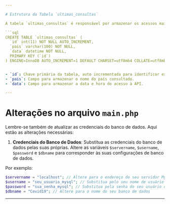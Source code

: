 ```yaml
---

# Estrutura da Tabela `ultimas_consultas`

A tabela `ultimas_consultas` é responsável por armazenar os acessos mais recentes à API-Covid-19.

```sql
CREATE TABLE `ultimas_consultas` (
  `id` int(11) NOT NULL AUTO_INCREMENT,
  `pais` varchar(100) NOT NULL,
  `data` datetime NOT NULL,
  PRIMARY KEY (`id`)
) ENGINE=InnoDB AUTO_INCREMENT=1 DEFAULT CHARSET=utf8mb4 COLLATE=utf8mb4_general_ci;


- `id`: Chave primária da tabela, auto incrementada para identificar exclusivamente cada registro.
- `pais`: Campo para armazenar o nome do país consultado.
- `data`: Campo para armazenar a data e hora do acesso à API.

---
```


# Alterações no arquivo `main.php`

Lembre-se também de atualizar as credenciais do banco de dados. Aqui estão as alterações necessárias:

1. **Credenciais do Banco de Dados**: Substitua as credenciais do banco de dados pelas suas próprias. Altere as variáveis `$servername`, `$username`, `$password` e `$dbname` para corresponder às suas configurações de banco de dados.

Por exemplo:
```php
$servername = "localhost"; // Altere para o endereço do seu servidor MySQL
$username = "seu_usuario_mysql"; // Substitua pelo seu nome de usuário do MySQL
$password = "sua_senha_mysql"; // Substitua pela senha do seu usuário do MySQL
$dbname = "Covid19"; // Altere para o nome do seu banco de dados
```
---
